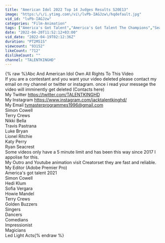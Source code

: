 ```yaml
---
title: "American Idol 2022 Top 14 Judges Results S20E13"
image: "https:\/\/i.ytimg.com\/vi\/lvPb-IAGJzw\/hqdefault.jpg"
vid_id: "lvPb-IAGJzw"
categories: "Film-Animation"
tags: ["America's Got Talent","America's Got Talent The Champions","Season 2"]
date: "2022-04-20T11:52:12+03:00"
vid_date: "2022-04-19T02:12:36Z"
duration: "PT2M51S"
viewcount: "93152"
likeCount: "712"
dislikeCount: ""
channel: "TALENTKINGHD"
---
```

{% raw %}Abc And American Idol Own All Rights To This Video<br />If you are a contestant and you want your video deleted please contact my email on my channel or twitter or instagram. once i read your messege the video will imminently get deleted (Contacts here)<br />My Twitter <a rel="nofollow" target="blank" href="https://twitter.com/TALENTKINGHD">https://twitter.com/TALENTKINGHD</a><br />My Instagram <a rel="nofollow" target="blank" href="https://www.instagram.com/jacktalentkinghd/">https://www.instagram.com/jacktalentkinghd/</a><br />My Email tvmasterprogrammes1996@gmail.com <br />Simon Cowell<br />Terry Crews<br />Nikki Bella<br />Travis Pastrana<br />Luke Bryan<br />Lionel Ritchie<br />Katy Perry<br />Ryan Seacrest<br />Some videos only have a 5 minute limit and has been this way since 2017 I appolise for this.<br />My Outro and Youtube animation visit Creatorset they are fast and reliable.<br />My Editor (Adobe Premier Pro)<br />America's got talent 2021<br />Simon Cowell<br />Hedi Klum<br />Sofia Vergara<br />Howie Mandel<br />Terry Crews<br />Golden Buzzers<br />Singers<br />Dancers<br />Comedians<br />Impressionist<br />Magicians<br />Led Light Acts{% endraw %}
